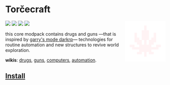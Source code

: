 <h1 title="Comes from the Russian word 'торч' (torch), which means 'an addict'."> Torčecraft </h1> 

<img src="assets/logo.png" alt="Banner" align="right" width="128" height="128" />

<a href="//modrinth.com/modpack/mc.zba.su/versions"><img src="https://img.shields.io/badge/.mrpack-white?style=flat-square" /></a>
<a href="//fabulously-optimized.github.io/mrpack-to-zip/?project=kqFCikd7"><img src="https://img.shields.io/badge/.zip-white?style=flat-square" /></a>
<a href="//intradeus.github.io/http-protocol-redirector?r=modrinth://modpack/kqFCikd7"><img src="https://img.shields.io/modrinth/dt/kqFCikd7?logo=modrinth&logoColor=black&style=flat-square&label=open+in+modrinth&color=4493F8&labelColor=white" /></a>
<a href="//github.com/RichardLitt/standard-readme"><img src="https://img.shields.io/badge/readme%20style-standard-brightgreen.svg?style=flat-square&labelColor=white&color=4493F8" /></a>

this core modpack contains drugs and guns
—that is inspired by <a href="//github.com/FPtje/DarkRP">garry's mode darkrp</a>—
technologies for routine automation 
and new structures to revive world exploration.

<b>wikis</b>: 
<a href="//github.com/sollace/psychedelicraft/wiki">drugs</a>,
<a href="//imgur.com/a/all-crafting-recipes-june-30-2023-00MGzPK">guns</a>,
<a href="//tweaked.cc">computers</a>,
<a href="//modrinth.com/mod/create-fabric">automation</a>.

<h2> <a href="//support.modrinth.com/en/articles/8802250-modpacks-on-modrinth">Install</a> </h2>
